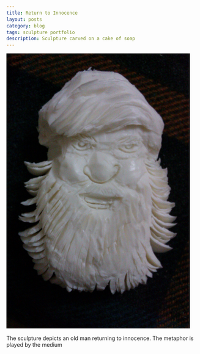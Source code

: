 ```yaml
---
title: Return to Innocence
layout: posts
category: blog
tags: sculpture portfolio
description: Sculpture carved on a cake of soap
---
```


<p>
	<img style="width:480px;" src="/images/Return to Innocence_Baby Soap.jpg" alt="Return to Innocence by Uttam Grandhi"/>
	<p>The sculpture depicts an old man returning to innocence. The metaphor is played by the medium </p>
</p>
